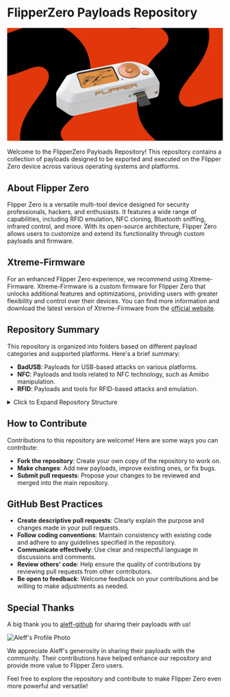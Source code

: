 # FlipperZero Payloads Repository

![FlipperZero Logo](images/flipperzero.jpg)

Welcome to the FlipperZero Payloads Repository! This repository contains a collection of payloads designed to be exported and executed on the Flipper Zero device across various operating systems and platforms.

## About Flipper Zero

Flipper Zero is a versatile multi-tool device designed for security professionals, hackers, and enthusiasts. It features a wide range of capabilities, including RFID emulation, NFC cloning, Bluetooth sniffing, infrared control, and more. With its open-source architecture, Flipper Zero allows users to customize and extend its functionality through custom payloads and firmware.

## Xtreme-Firmware

For an enhanced Flipper Zero experience, we recommend using Xtreme-Firmware. Xtreme-Firmware is a custom firmware for Flipper Zero that unlocks additional features and optimizations, providing users with greater flexibility and control over their devices. You can find more information and download the latest version of Xtreme-Firmware from the [official website](https://flipper-xtre.me/update/).

## Repository Summary

This repository is organized into folders based on different payload categories and supported platforms. Here's a brief summary:

- **BadUSB**: Payloads for USB-based attacks on various platforms.
- **NFC**: Payloads and tools related to NFC technology, such as Amiibo manipulation.
- **RFID**: Payloads and tools for RFID-based attacks and emulation.

<details>
  <summary>Click to Expand Repository Structure</summary>


- **BadUSB**
  - **GNU-Linux**
    - **Execution**
      - [ChangeGitRemoteLink](badUsb/GNU-Linux/Execution/ChangeGitRemoteLink)
      - [ChangeMacAddress_Linux](badUsb/GNU-Linux/Execution/ChangeMacAddress_Linux)
      - [ChangeNetworkConfiguration_Linux](badUsb/GNU-Linux/Execution/ChangeNetworkConfiguration_Linux)
      - [Defend_yourself_against_AtlasVPN_bugdoor](badUsb/GNU-Linux/Execution/Defend_yourself_against_AtlasVPN_bugdoor)
      - [Edit_The_Default_Real_App_With_An_Arbitrary](badUsb/GNU-Linux/Execution/Edit_The_Default_Real_App_With_An_Arbitrary)
      - [EncryptAllDocuments_Linux](badUsb/GNU-Linux/Execution/EncryptAllDocuments_Linux)
      - [ExploitingAnExecutableFile](badUsb/GNU-Linux/Execution/ExploitingAnExecutableFile)
      - [Persistent_Keylogger-Telegram_Based](badUsb/GNU-Linux/Execution/Persistent_Keylogger-Telegram_Based)
      - [SendEmailThroughThunderbird](badUsb/GNU-Linux/Execution/SendEmailThroughThunderbird)
      - [Set_An_Arbitrary_And_Persistent_Tor_Circuit](badUsb/GNU-Linux/Execution/Set_An_Arbitrary_And_Persistent_Tor_Circuit)
        - [assets](badUsb/GNU-Linux/Execution/Set_An_Arbitrary_And_Persistent_Tor_Circuit/assets)
      - [SetArbitraryVPN_Linux](badUsb/GNU-Linux/Execution/SetArbitraryVPN_Linux)
      - [Telegram_Persistent_Connection_Linux](badUsb/GNU-Linux/Execution/Telegram_Persistent_Connection_Linux)
      - [Telegram_Persistent_Reverse_Shell_Linux](badUsb/GNU-Linux/Execution/Telegram_Persistent_Reverse_Shell_Linux)
    - **Exfiltration**
      - [ExfiltrateDocumentsFolder_Linux](badUsb/GNU-Linux/Exfiltration/ExfiltrateDocumentsFolder_Linux)
      - [ExfiltrateEmailAndPasswordByPhising_Linux](badUsb/GNU-Linux/Exfiltration/ExfiltrateEmailAndPasswordByPhising_Linux)
      - [ExfiltrateLogFiles_Linux](badUsb/GNU-Linux/Exfiltration/ExfiltrateLogFiles_Linux)
      - [ExfiltrateNetworkConfiguration_Linux](badUsb/GNU-Linux/Exfiltration/ExfiltrateNetworkConfiguration_Linux)
      - [ExfiltrateNetworkTraffic_Linux](badUsb/GNU-Linux/Exfiltration/ExfiltrateNetworkTraffic_Linux)
      - [ExfiltratePhotosThroughShell](badUsb/GNU-Linux/Exfiltration/ExfiltratePhotosThroughShell)
      - [ExfiltrateProcessInfo_Linux](badUsb/GNU-Linux/Exfiltration/ExfiltrateProcessInfo_Linux)
      - [ExfiltrateSudoPasswordByPhising_Linux](badUsb/GNU-Linux/Exfiltration/ExfiltrateSudoPasswordByPhising_Linux)
      - [ExfiltrateWiFiPasswords_Linux](badUsb/GNU-Linux/Exfiltration/ExfiltrateWiFiPasswords_Linux)
    - **Incident_Response**
      - [Auto-Check_Cisco_IOS_XE_Backdoor_based_on_CVE-2023-20198_and_CVE](badUsb/GNU-Linux/Incident_Response/Auto-Check_Cisco_IOS_XE_Backdoor_based_on_CVE-2023-20198_and_CVE)
        - [assets](badUsb/GNU-Linux/Incident_Response/Auto-Check_Cisco_IOS_XE_Backdoor_based_on_CVE-2023-20198_and_CVE/assets)
      - [Exploit_Citrix_NetScaler_ADC_and_Gateway_through_CVE-2023-4966](badUsb/GNU-Linux/Incident_Response/Exploit_Citrix_NetScaler_ADC_and_Gateway_through_CVE-2023-4966)
        - [assets](badUsb/GNU-Linux/Incident_Response/Exploit_Citrix_NetScaler_ADC_and_Gateway_through_CVE-2023-4966/assets)
    - **Phishing**
      - [StandardPhishingAttack_Linux](badUsb/GNU-Linux/Phishing/StandardPhishingAttack_Linux)
      - [StandardPhishingPayloadUsingKdialog_Linux](badUsb/GNU-Linux/Phishing/StandardPhishingPayloadUsingKdialog_Linux)
    - **Prank**
      - [ChangeDesktopWallpaper_LinuxKDE](badUsb/GNU-Linux/Prank/ChangeDesktopWallpaper_LinuxKDE)
      - [Change_The_App_That_Will_Be_Runned](badUsb/GNU-Linux/Prank/Change_The_App_That_Will_Be_Runned)
      - [SendTelegramMessages_Linux](badUsb/GNU-Linux/Prank/SendTelegramMessages_Linux)
      - [This_damn_shell_doesn_t_work___so_sad!-KALI](badUsb/GNU-Linux/Prank/This_damn_shell_doesn_t_work___so_sad!-KALI)
      - [This_damn_shell_doesn_t_work___so_sad!-LINUX](badUsb/GNU-Linux/Prank/This_damn_shell_doesn_t_work___so_sad!-LINUX)
  - **Mobile**
    - **Android**
      - **Bruteforce**
    - **iOS**
      - **BruteForce**
      - **Prank**
        - [Call_Someone_With_An_iPhone](badUsb/Mobile/iOS/Prank/Call_Someone_With_An_iPhone)
        - [Delete_A_Reminder_With_An_iPhone](badUsb/Mobile/iOS/Prank/Delete_A_Reminder_With_An_iPhone)
        - [Edit_A_Reminder_With_An_iPhone](badUsb/Mobile/iOS/Prank/Edit_A_Reminder_With_An_iPhone)
        - [Play_A_Song_With_An_iPhone](badUsb/Mobile/iOS/Prank/Play_A_Song_With_An_iPhone)
  - **Windows**
    - **AppMngt**
      - [Add_An_Excepiton_To_Avast_Antivirus](badUsb/Windows/AppMngt/Add_An_Excepiton_To_Avast_Antivirus)
      - [ChangeGitRemoteLink](badUsb/Windows/AppMngt/ChangeGitRemoteLink)
      - [CloseAllApplications_Windows](badUsb/Windows/AppMngt/CloseAllApplications_Windows)
      - [Install_And_Run_Any_Arbitrary_Executable-No_Internet_And_Root_Needed](badUsb/Windows/AppMngt/Install_And_Run_Any_Arbitrary_Executable-No_Internet_And_Root_Needed)
        - [assets](badUsb/Windows/AppMngt/Install_And_Run_Any_Arbitrary_Executable-No_Internet_And_Root_Needed/assets)
      - [Stop_A_Single_Process_In_Windows](badUsb/Windows/AppMngt/Stop_A_Single_Process_In_Windows)
      - [Uninstall_A_Specific_App_On_Windows_Through_Control_Panel](badUsb/Windows/AppMngt/Uninstall_A_Specific_App_On_Windows_Through_Control_Panel)
    - **Exfiltration**
      - [Create_And_Exfiltrate_A_Webhook_Of_Discord](badUsb/Windows/Exfiltration/Create_And_Exfiltrate_A_Webhook_Of_Discord)
      - [ExfiltrateComputerScreenshots](badUsb/Windows/Exfiltration/ExfiltrateComputerScreenshots)
      - [ExfiltrateProcessInfo_Windows](badUsb/Windows/Exfiltration/ExfiltrateProcessInfo_Windows)
      - [Exfiltrates_the_entire_database_of_the_Notion_client](badUsb/Windows/Exfiltration/Exfiltrates_the_entire_database_of_the_Notion_client)
      - [Exfiltrate_Windows_Product_Key](badUsb/Windows/Exfiltration/Exfiltrate_Windows_Product_Key)
        - [assets](badUsb/Windows/Exfiltration/Exfiltrate_Windows_Product_Key/assets)
      - [Export_all_saved_certificates_with_Adobe_Reader](badUsb/Windows/Exfiltration/Export_all_saved_certificates_with_Adobe_Reader)
      - [Export_Cookies_From_Firefox](badUsb/Windows/Exfiltration/Export_Cookies_From_Firefox)
      - [Exports_all_the_links_of_the_downloads](badUsb/Windows/Exfiltration/Exports_all_the_links_of_the_downloads)
      - [Netstat_Windows](badUsb/Windows/Exfiltration/Netstat_Windows)
      - [ProtonVPNConfigFile_Windows](badUsb/Windows/Exfiltration/ProtonVPNConfigFile_Windows)
      - [Tree_structure_of_the_operating_system](badUsb/Windows/Exfiltration/Tree_structure_of_the_operating_system)
    - **Misc**
      - [ChangeGitRemoteLink](badUsb/Windows/Misc/ChangeGitRemoteLink)
      - [CloseAllApplications_Windows](badUsb/Windows/Misc/CloseAllApplications_Windows)
      - [Make_Windows_performant_(but_ugly_and_boring)](badUsb/Windows/Misc/Make_Windows_performant_(but_ugly_and_boring))
      - [SendEmailThroughThunderbird](badUsb/Windows/Misc/SendEmailThroughThunderbird)
      - [Set_An_Arbitrary_And_Persistent_Tor_Circuit](badUsb/Windows/Misc/Set_An_Arbitrary_And_Persistent_Tor_Circuit)
        - [assets](badUsb/Windows/Misc/Set_An_Arbitrary_And_Persistent_Tor_Circuit/assets)
      - [Starting_a_PowerShell_with_administrator_permissions_in_Windows](badUsb/Windows/Misc/Starting_a_PowerShell_with_administrator_permissions_in_Windows)
        - [docs](badUsb/Windows/Misc/Starting_a_PowerShell_with_administrator_permissions_in_Windows/docs)
      - [UninstallSignal](badUsb/Windows/Misc/UninstallSignal)
    - **Passwords**
      - [Change_Windows_User_Name](badUsb/Windows/Passwords/Change_Windows_User_Name)
      - [ShowSavedPSW](badUsb/Windows/Passwords/ShowSavedPSW)
      - [userPSWchange](badUsb/Windows/Passwords/userPSWchange)
    - **Prank**
      - [AlienMessageFromComputer](badUsb/Windows/Prank/AlienMessageFromComputer)
      - [Change_Github_Profile_Settings](badUsb/Windows/Prank/Change_Github_Profile_Settings)
      - [ChangeWallpaperWithScreenshot](badUsb/Windows/Prank/ChangeWallpaperWithScreenshot)
      - [ContinuousPrintInTerminal](badUsb/Windows/Prank/ContinuousPrintInTerminal)
      - [Follow_Someone_On_Instagram](badUsb/Windows/Prank/Follow_Someone_On_Instagram)
      - [Full-ScreenBannerJoke](badUsb/Windows/Prank/Full-ScreenBannerJoke)
      - [NeverGonnaGiveYouUp_Windows](badUsb/Windows/Prank/NeverGonnaGiveYouUp_Windows)
      - [PlayASongThroughSpotify](badUsb/Windows/Prank/PlayASongThroughSpotify)
      - [Pranh(ex)](badUsb/Windows/Prank/Pranh(ex))
        - [assets](badUsb/Windows/Prank/Pranh(ex)/assets)
          - [transformation](badUsb/Windows/Prank/Pranh(ex)/assets/transformation)
            - [build](badUsb/Windows/Prank/Pranh(ex)/assets/transformation/build)
              - [pranh(ex)](badUsb/Windows/Prank/Pranh(ex)/assets/transformation/build/pranh(ex))
                - [localpycs](badUsb/Windows/Prank/Pranh(ex)/assets/transformation/build/pranh(ex)/localpycs)
            - [dist](badUsb/Windows/Prank/Pranh(ex)/assets/transformation/dist)
      - [SendMessagesInTeams](badUsb/Windows/Prank/SendMessagesInTeams)
      - [SendSignalMessages_Windows](badUsb/Windows/Prank/SendSignalMessages_Windows)
      - [The_Mouse_Moves_By_Itself](badUsb/Windows/Prank/The_Mouse_Moves_By_Itself)
      - [Try_To_Catch_Me](badUsb/Windows/Prank/Try_To_Catch_Me)
    - **WifiPassword**
      - [WifiPass](badUsb/Windows/WifiPassword/WifiPass)
      - [WiFiPasswords_Windows](badUsb/Windows/WifiPassword/WiFiPasswords_Windows)
</details>

## How to Contribute

Contributions to this repository are welcome! Here are some ways you can contribute:

- **Fork the repository**: Create your own copy of the repository to work on.
- **Make changes**: Add new payloads, improve existing ones, or fix bugs.
- **Submit pull requests**: Propose your changes to be reviewed and merged into the main repository.

## GitHub Best Practices

- **Create descriptive pull requests**: Clearly explain the purpose and changes made in your pull requests.
- **Follow coding conventions**: Maintain consistency with existing code and adhere to any guidelines specified in the repository.
- **Communicate effectively**: Use clear and respectful language in discussions and comments.
- **Review others' code**: Help ensure the quality of contributions by reviewing pull requests from other contributors.
- **Be open to feedback**: Welcome feedback on your contributions and be willing to make adjustments as needed.

## Special Thanks

A big thank you to [aleff-github](https://github.com/aleff-github) for sharing their payloads with us!

![Aleff's Profile Photo](https://avatars.githubusercontent.com/u/60389659?v=4)

We appreciate Aleff's generosity in sharing their payloads with the community. Their contributions have helped enhance our repository and provide more value to Flipper Zero users.

Feel free to explore the repository and contribute to make Flipper Zero even more powerful and versatile!

